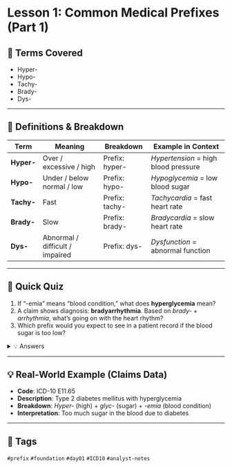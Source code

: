 # Lesson 1: Common Medical Prefixes (Part 1)

## 📘 Terms Covered
- Hyper-  
- Hypo-  
- Tachy-  
- Brady-  
- Dys-  

---

## 🧾 Definitions & Breakdown
| Term | Meaning | Breakdown | Example in Context |
|------|---------|-----------|--------------------|
| **Hyper-** | Over / excessive / high | Prefix: hyper- | *Hypertension* = high blood pressure |
| **Hypo-** | Under / below normal / low | Prefix: hypo- | *Hypoglycemia* = low blood sugar |
| **Tachy-** | Fast | Prefix: tachy- | *Tachycardia* = fast heart rate |
| **Brady-** | Slow | Prefix: brady- | *Bradycardia* = slow heart rate |
| **Dys-** | Abnormal / difficult / impaired | Prefix: dys- | *Dysfunction* = abnormal function |

---

## 📝 Quick Quiz
1. If “-emia” means “blood condition,” what does **hyperglycemia** mean?  
2. A claim shows diagnosis: **bradyarrhythmia**. Based on *brady-* + *arrhythmia*, what’s going on with the heart rhythm?  
3. Which prefix would you expect to see in a patient record if the blood sugar is too low?  

<details>
<summary>💡 Answers</summary>

1. Too much sugar in the blood  
2. Abnormally slow heart rhythm  
3. **Hypo-**  

</details>

---

## 💡 Real-World Example (Claims Data)
- **Code**: ICD-10 E11.65  
- **Description**: Type 2 diabetes mellitus with hyperglycemia  
- **Breakdown**: *Hyper-* (high) + *glyc-* (sugar) + *-emia* (blood condition)  
- **Interpretation**: Too much sugar in the blood due to diabetes  

---

## 🔖 Tags
`#prefix` `#foundation` `#day01` `#ICD10` `#analyst-notes`
